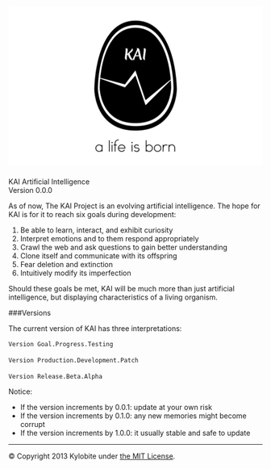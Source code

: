 ![KAI Egg](logo.png)
-----
KAI Artificial Intelligence<br>Version 0.0.0

As of now, The KAI Project is an evolving artificial intelligence. The hope for KAI is for it to reach six goals during development:

1.  Be able to learn, interact, and exhibit curiosity
2.  Interpret emotions and to them respond appropriately
3.  Crawl the web and ask questions to gain better understanding
4.  Clone itself and communicate with its offspring
5.  Fear deletion and extinction
6.  Intuitively modify its imperfection

Should these goals be met, KAI will be much more than just artificial intelligence, but displaying characteristics of a living organism.


###Versions

The current version of KAI has three interpretations:

```
Version Goal.Progress.Testing

Version Production.Development.Patch

Version Release.Beta.Alpha
```

Notice:
+ If the version increments by 0.0.1: update at your own risk
+ If the version increments by 0.1.0: any new memories might become corrupt
+ If the version increments by 1.0.0: it usually stable and safe to update

***
&copy; Copyright 2013 Kylobite under [the MIT License](LICENSE).
